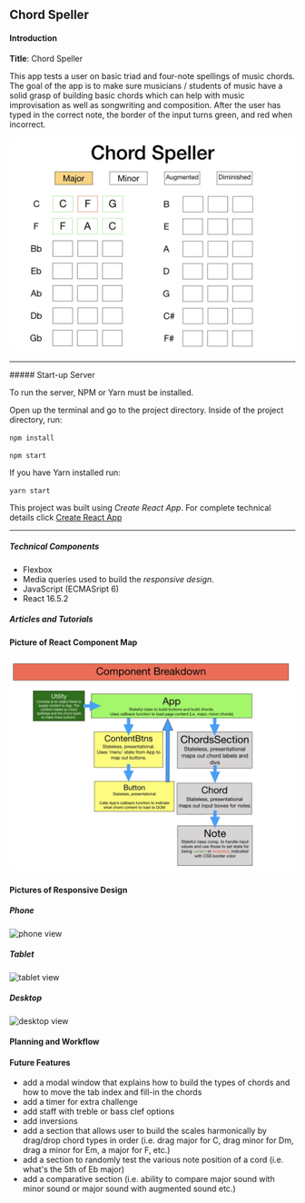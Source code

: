 ## Chord Speller

#### Introduction

**Title**: Chord Speller

This app tests a user on basic triad and four-note spellings of music chords. The goal of the app is to make sure musicians / students of music have a solid grasp of building basic chords which can help with music improvisation as well as songwriting and composition. After the user has typed in the correct note, the border of the input turns green, and red when incorrect.


![sample](./screen_shots/sampleUI.jpeg)

<hr />
##### Start-up Server

To run the server, NPM or Yarn must be installed.

Open up the terminal and go to the project directory.  Inside of the project directory, run:

`npm install`

`npm start`

If you have Yarn installed run:

`yarn start`

This project was built using *Create React App*.  For complete technical details click [Create React App](./docs/README.md)
<hr />

##### Technical Components
- Flexbox  
- Media queries used to build the *responsive design*.
- JavaScript (ECMASript 6)
- React 16.5.2


##### Articles and Tutorials



#### Picture of React Component Map
![breakdown](./screen_shots/componentMap.jpeg)


#### Pictures of Responsive Design
##### Phone

![phone view](./screenshots/phone.png)


##### Tablet
![tablet view](./screenshots/tablet.png)


##### Desktop
![desktop view](./screenshots/desktop.png)


#### Planning and Workflow

#### Future Features
- add a modal window that explains how to build the types of chords and how to move the tab index and fill-in the chords
- add a timer for extra challenge
- add staff with treble or bass clef options
- add inversions
- add a section that allows user to build the scales harmonically by drag/drop chord types in order (i.e. drag major for C, drag minor for Dm, drag a minor for Em, a major for F, etc.)
- add a section to randomly test the various note position of a cord (i.e. what's the 5th of Eb major)
- add a comparative section (i.e. ability to compare major sound with minor sound or major sound with augmented sound etc.)
